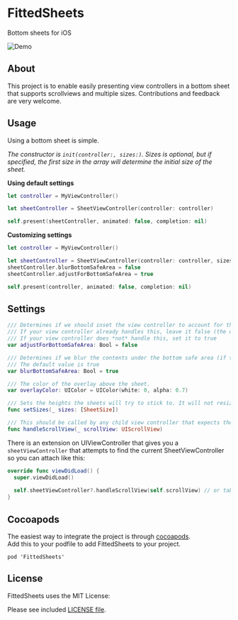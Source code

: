 # FittedSheets
Bottom sheets for iOS

![Demo](https://raw.githubusercontent.com/gordontucker/FittedSheets/master/fullDemo.gif)  

## About
This project is to enable easily presenting view controllers in a bottom sheet that supports scrollviews and multiple sizes. Contributions and feedback are very welcome.  

## Usage
Using a bottom sheet is simple. 

_The constructor is `init(controller:, sizes:)`. Sizes is optional, but if specified, the first size in the array will determine the initial size of the sheet._  

**Using default settings**  

```swift
let controller = MyViewController()

let sheetController = SheetViewController(controller: controller)

self.present(sheetController, animated: false, completion: nil)
```

**Customizing settings**  

```swift
let controller = MyViewController()

let sheetController = SheetViewController(controller: controller, sizes: [.fixed(100), .fixed(200), .halfScreen, .fullScreen)
sheetController.blurBottomSafeArea = false
sheetController.adjustForBottomSafeArea = true

self.present(controller, animated: false, completion: nil)
```

## Settings

```swift
/// Determines if we should inset the view controller to account for the bottom safe area.
/// If your view controller already handles this, leave it false (the default)
/// If your view controller does *not* handle this, set it to true
var adjustForBottomSafeArea: Bool = false
```

```swift
/// Determines if we blur the contents under the bottom safe area (if there is a safe area)
/// The default value is true
var blurBottomSafeArea: Bool = true
```

```swift
/// The color of the overlay above the sheet.
var overlayColor: UIColor = UIColor(white: 0, alpha: 0.7)
```

```swift
/// Sets the heights the sheets will try to stick to. It will not resize the current size, but will affect all future resizing of the sheet.
func setSizes(_ sizes: [SheetSize])
```

```swift
/// This should be called by any child view controller that expects the sheet to use be able to expand/collapse when the scroll view is at the top.
func handleScrollView(_ scrollView: UIScrollView)
```

There is an extension on UIViewController that gives you a `sheetViewController` that attempts to find the current SheetViewController so you can attach like this:

```swift
override func viewDidLoad() {
  super.viewDidLoad()
  
  self.sheetViewController?.handleScrollView(self.scrollView) // or tableView/collectionView/etc
}
```

## Cocoapods
The easiest way to integrate the project is through [cocoapods](http://cocoapods.org/).  
Add this to your podfile to add FittedSheets to your project.  

```
pod 'FittedSheets'
```

## License
FittedSheets uses the MIT License:

Please see included [LICENSE file](https://raw.githubusercontent.com/gordontucker/FittedSheets/master/LICENSE).
